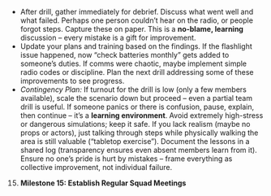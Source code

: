- After drill, gather immediately for debrief. Discuss what went well and what failed. Perhaps one person couldn’t hear on the radio, or people forgot steps. Capture these on paper. This is a **no-blame, learning** discussion – every mistake is a gift for improvement.  
- Update your plans and training based on the findings. If the flashlight issue happened, now “check batteries monthly” gets added to someone’s duties. If comms were chaotic, maybe implement simple radio codes or discipline. Plan the next drill addressing some of these improvements to see progress.  
- _Contingency Plan:_ If turnout for the drill is low (only a few members available), scale the scenario down but proceed – even a partial team drill is useful. If someone panics or there is confusion, pause, explain, then continue – it’s a **learning environment**. Avoid extremely high-stress or dangerous simulations; keep it safe. If you lack realism (maybe no props or actors), just talking through steps while physically walking the area is still valuable (“tabletop exercise”). Document the lessons in a shared log (transparency ensures even absent members learn from it). Ensure no one’s pride is hurt by mistakes – frame everything as collective improvement, not individual failure.  
15. **Milestone 15: Establish Regular Squad Meetings**